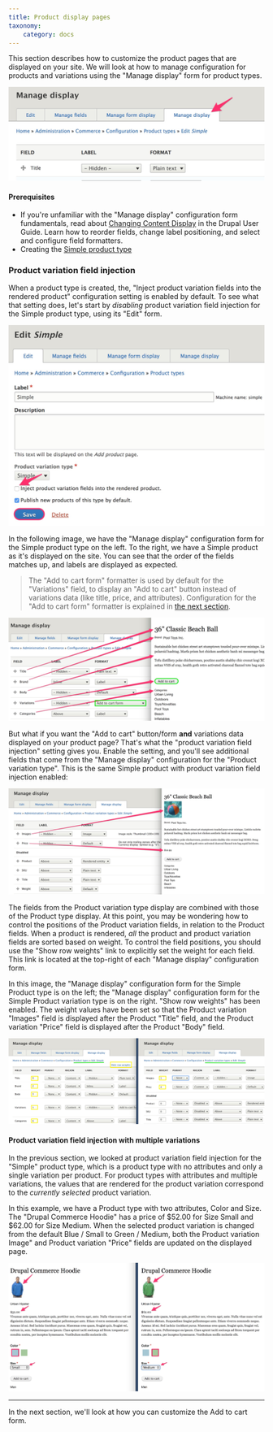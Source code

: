 ```yaml
---
title: Product display pages
taxonomy:
    category: docs
---
```


This section describes how to customize the product pages that are displayed on your site. We will look at how to manage configuration for products and variations using the "Manage display" form for product types.

![Product manage display ui](../../images/product-display-ui-1.jpg)

#### Prerequisites
- If you're unfamiliar with the "Manage display" configuration form fundamentals, read about [Changing Content Display] in the Drupal User Guide. Learn how to reorder fields, change label positioning, and select and configure field formatters.
- Creating the [Simple product type](../../02.product-architecture/01.simple-product)

### Product variation field injection

When a product type is created, the, "Inject product variation fields into the rendered product" configuration setting is enabled by default. To see what that setting does, let's start by *disabling* product variation field injection for the Simple product type, using its "Edit" form.

![Disable variation field injection](../../images/product-display-ui-2.jpg)

In the following image, we have the "Manage display" configuration form for the Simple product type on the left. To the right, we have a Simple product as it's displayed on the site. You can see that the order of the fields matches up, and labels are displayed as expected.

> The "Add to cart form" formatter is used by default for the "Variations" field, to display an "Add to cart" button instead of variations data (like title, price, and attributes). Configuration for the "Add to cart form" formatter is explained in [the next section](../02.add-to-cart-form).

![Display without field injection](../../images/product-display-ui-3.jpg)

But what if you want the "Add to cart" button/form **and** variations data displayed on your product page? That's what the "product variation field injection" setting gives you. Enable the setting, and you'll see additional fields that come from the "Manage display" configuration for the "Product variation type". This is the same Simple product with product variation field injection enabled:

![Display with field injection](../../images/product-display-ui-4.jpg)

The fields from the Product variation type display are combined with those of the Product type display. At this point, you may be wondering how to control the positions of the Product variation fields, in relation to the Product fields. When a product is rendered, *all* the product and product variation fields are sorted based on weight. To control the field positions, you should use the "Show row weights" link to explicitly set the weight for each field. This link is located at the top-right of each "Manage display" configuration form.

In this image, the "Manage display" configuration form for the Simple Product type is on the left; the "Manage display" configuration form for the Simple Product variation type is on the right. "Show row weights" has been enabled. The weight values have been set so that the Product variation "Images" field is displayed after the Product "Title" field, and the Product variation "Price" field is displayed after the Product "Body" field.

![Ordering injected fields](../../images/product-display-ui-5.jpg)

#### Product variation field injection with multiple variations

In the previous section, we looked at product variation field injection for the "Simple" product type, which is a product type with no attributes and only a single variation per product. For product types with attributes and multiple variations, the values that are rendered for the product variation correspond to the *currently selected* product variation.

In this example, we have a Product type with two attributes, Color and Size. The "Drupal Commerce Hoodie" has a price of $52.00 for Size Small and $62.00 for Size Medium. When the selected product variation is changed from the default Blue / Small to Green / Medium, both the Product variation
Image" and Product variation "Price" fields are updated on the displayed page.

![Ordering injected fields](../../images/product-display-ui-6.jpg)

---
In the next section, we'll look at how you can customize the Add to cart form.

[Changing Content Display]: https://www.drupal.org/docs/user_guide/en/structure-content-display.html
